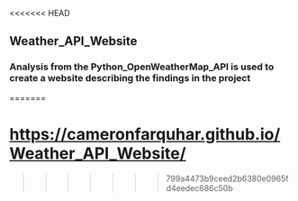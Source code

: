 <<<<<<< HEAD
## Weather_API_Website

### Analysis from the Python_OpenWeatherMap_API is used to create a website describing the findings in the project
=======
# https://cameronfarquhar.github.io/Weather_API_Website/
>>>>>>> 799a4473b9ceed2b6380e0965fd4eedec686c50b

